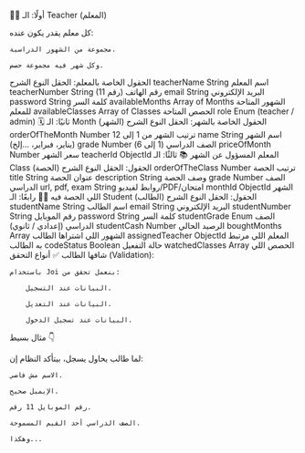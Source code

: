 👨‍🏫 أولًا: الـ Teacher (المعلم)

كل معلم يقدر يكون عنده:

    مجموعة من الشهور الدراسية.

    وكل شهر فيه مجموعة حصص.

الحقول الخاصة بالمعلم:
الحقل	النوع	الشرح
teacherName	String	اسم المعلم
teacherNumber	String (11 رقم)	رقم الهاتف
email	String	البريد الإلكتروني
password	String	كلمة السر
availableMonths	Array of Months	الشهور المتاحة للمعلم
availableClasses	Array of Classes	الحصص المتاحة
role	Enum	(teacher / admin)
🗓️ ثانيًا: الـ Month (الشهر)
الحقول الخاصة بالشهر:
الحقل	النوع	الشرح
orderOfTheMonth	Number	ترتيب الشهر من 1 إلى 12
name	String	اسم الشهر (يناير، فبراير، ...إلخ)
grade	Number	الصف الدراسي (1 إلى 6)
priceOfMonth	Number	سعر الشهر
teacherId	ObjectId	المعلم المسؤول عن الشهر
📚 ثالثًا: الـ Class (الحصة)
الحقول:
الحقل	النوع	الشرح
orderOfTheClass	Number	ترتيب الحصة
title	String	عنوان الحصة
description	String	وصف الحصة
grade	Number	الصف الدراسي
url, pdf, exam	String	روابط لفيديو/PDF/امتحان
monthId	ObjectId	الشهر اللي الحصة فيه
👨‍🎓 رابعًا: الـ Student (الطالب)
الحقول:
الحقل	النوع	الشرح
studentName	String	اسم الطالب
email	String	البريد الإلكتروني
studentNumber	String	رقم الموبايل
password	String	كلمة السر
studentGrade	Enum	الصف الدراسي (إعدادي / ثانوي)
studentCash	Number	الرصيد الحالي
boughtMonths	Array	الشهور اللي اشتراها الطالب
assignedTeacher	ObjectId	المعلم اللي مرتبط به الطالب
codeStatus	Boolean	حالة التفعيل
watchedClasses	Array	الحصص اللي شافها الطالب
✅ أنواع التحقق (Validation):

    باستخدام Joi بنعمل تحقق من:

        البيانات عند التسجيل.

        البيانات عند التعديل.

        البيانات عند تسجيل الدخول.

مثال بسيط 👇

لما طالب يحاول يسجل، بيتأكد النظام إن:

    الاسم مش فاضي.

    الإيميل صحيح.

    رقم الموبايل 11 رقم.

    الصف الدراسي أحد القيم المسموحة.

    وهكذا...